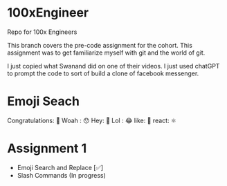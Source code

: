 # 100xEngineer
Repo for 100x Engineers

This branch covers the pre-code assignment for the cohort. This assignment was to get familiarize myself with git and the world of git.

I just copied what Swanand did on one of their videos. I just used chatGPT to prompt the code to sort of build a clone of facebook messenger. 


# Emoji Seach
Congratulations: 🎉
Woah : 😯
Hey: 👋
Lol : 😂
like: 🤍
react: ⚛️


# Assignment 1
- Emoji Search and Replace [✅]
- Slash Commands (In progress)
